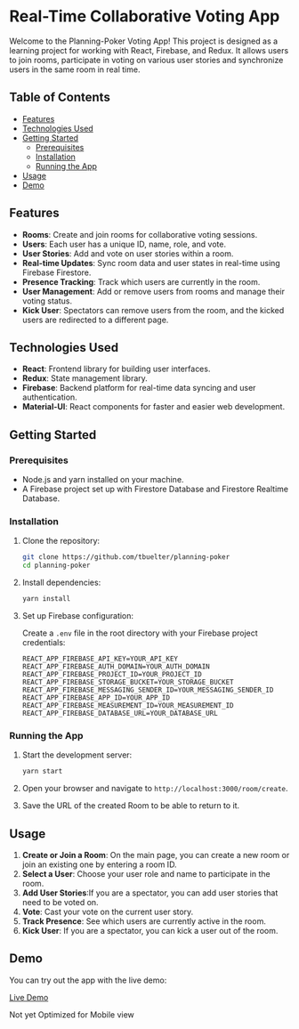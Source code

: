 # Real-Time Collaborative Voting App

Welcome to the Planning-Poker Voting App! 
This project is designed as a learning project for working with React, Firebase, and Redux.
It allows users to join rooms, participate in voting on various user stories and synchronize users in the same room in real time.

## Table of Contents

- [Features](#features)
- [Technologies Used](#technologies-used)
- [Getting Started](#getting-started)
  - [Prerequisites](#prerequisites)
  - [Installation](#installation)
  - [Running the App](#running-the-app)
- [Usage](#usage)
- [Demo](#demo)

## Features

- **Rooms**: Create and join rooms for collaborative voting sessions.
- **Users**: Each user has a unique ID, name, role, and vote.
- **User Stories**: Add and vote on user stories within a room.
- **Real-time Updates**: Sync room data and user states in real-time using Firebase Firestore.
- **Presence Tracking**: Track which users are currently in the room.
- **User Management**: Add or remove users from rooms and manage their voting status.
- **Kick User**: Spectators can remove users from the room, and the kicked users are redirected to a different page.

## Technologies Used

- **React**: Frontend library for building user interfaces.
- **Redux**: State management library.
- **Firebase**: Backend platform for real-time data syncing and user authentication.
- **Material-UI**: React components for faster and easier web development.

## Getting Started

### Prerequisites

- Node.js and yarn installed on your machine.
- A Firebase project set up with Firestore Database and Firestore Realtime Database.

### Installation

1. Clone the repository:
    ```sh
    git clone https://github.com/tbuelter/planning-poker
    cd planning-poker
    ```

2. Install dependencies:
    ```sh
    yarn install
    ```

3. Set up Firebase configuration:

    Create a `.env` file in the root directory with your Firebase project credentials:

    ```env
    REACT_APP_FIREBASE_API_KEY=YOUR_API_KEY
    REACT_APP_FIREBASE_AUTH_DOMAIN=YOUR_AUTH_DOMAIN
    REACT_APP_FIREBASE_PROJECT_ID=YOUR_PROJECT_ID
    REACT_APP_FIREBASE_STORAGE_BUCKET=YOUR_STORAGE_BUCKET
    REACT_APP_FIREBASE_MESSAGING_SENDER_ID=YOUR_MESSAGING_SENDER_ID
    REACT_APP_FIREBASE_APP_ID=YOUR_APP_ID
    REACT_APP_FIREBASE_MEASUREMENT_ID=YOUR_MEASUREMENT_ID
    REACT_APP_FIREBASE_DATABASE_URL=YOUR_DATABASE_URL
    ```

### Running the App

1. Start the development server:
    ```sh
    yarn start
    ```

2. Open your browser and navigate to `http://localhost:3000/room/create`.
3. Save the URL of the created Room to be able to return to it.
   

## Usage

1. **Create or Join a Room**: On the main page, you can create a new room or join an existing one by entering a room ID.
2. **Select a User**: Choose your user role and name to participate in the room.
3. **Add User Stories**:If you are a spectator, you can add user stories that need to be voted on.
4. **Vote**: Cast your vote on the current user story.
5. **Track Presence**: See which users are currently active in the room.
6. **Kick User**: If you are a spectator, you can kick a user out of the room.

## Demo

You can try out the app with the live demo:

[Live Demo](https://planning-poker-chi-rouge.vercel.app/room/create)


Not yet Optimized for Mobile view
